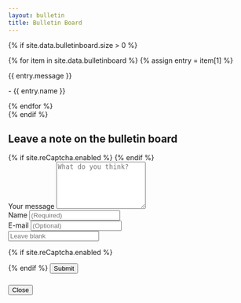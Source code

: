 ```yaml
---
layout: bulletin
title: Bulletin Board
---
```

{% if site.data.bulletinboard.size > 0 %}
<div class="gb-entries-wrap">
  {% for item in site.data.bulletinboard %}
  {% assign entry = item[1] %}
  <div class="gb-entry box-border">
    <p class="gb-entry__content">{{ entry.message }}</p>
    <p class="gb-entry__author">- {{ entry.name }}</p>
  </div>  
  {% endfor %}
</div>
{% endif %}

<div class="comment-form box-border">
  <h2 class="comment-form__title">Leave a note on the bulletin board</h2>
  <form class="js-form form" method="post" action="https://eggsstaticmaninstance.herokuapp.com/v2/entry/eggsrepos/brainsoup/master/bulletinboard">
    {% if site.reCaptcha.enabled %}
    <input type="hidden" name="options[reCaptcha][siteKey]" value="{{ site.reCaptcha.siteKey }}">
    <input type="hidden" name="options[reCaptcha][secret]"  value="{{ site.reCaptcha.secret }}">
    {% endif %}
    
  <div class="textfield">
    <label for="comment-form-message">Your message
      <textarea class="textfield__input" name="fields[message]" type="text" id="comment-form-message" placeholder="What do you think?" required rows="6"></textarea>
    </label>
  </div>

  <div class="textfield narrowfield">
    <label for="comment-form-name">Name
      <input class="textfield__input" name="fields[name]" type="text" id="comment-form-name" placeholder="(Required)" required/>
    </label>
  </div>

  <div class="textfield narrowfield">
    <label for="comment-form-email">E-mail
      <input class="textfield__input" name="fields[email]" type="email" id="comment-form-email" placeholder="(Optional)"/>
    </label>
  </div>

  <div class="textfield narrowfield hp">
    <label for="hp">
      <input class="textfield__input" name="fields[hp]" id="hp" type="text" placeholder="Leave blank">
    </label>
  </div>

  {% if site.reCaptcha.enabled %}
  <div id="reCaptcha" class="g-recaptcha" data-sitekey="{{ site.reCaptcha.siteKey }}"></div>
  {% endif %}

  <button class="submit-button" id="comment-form-submit">
    Submit
  </button>  
  </form>
  <article class="modal">
    <div>
      <h3 class="modal-title js-modal-title"></h3>
    </div>
    <div class="mdl-card__supporting-text js-modal-text"></div>
    <div class="mdl-card__actions mdl-card--border">
      <button class="button mdl-button--colored mdl-js-button mdl-js-ripple-effect js-close-modal">Close</button>
    </div>
  </article>
</div>